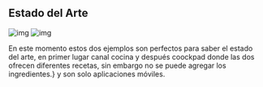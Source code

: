 ## Estado del Arte
 ![img](https://i.imgur.com/CBzhUXZ.jpg) 
 ![img](https://i.imgur.com/eNz95PL.jpg) 

En este momento estos dos ejemplos son perfectos para saber el estado del arte, en primer lugar canal cocina y después coockpad donde las dos ofrecen diferentes recetas,
sin embargo no se puede agregar los ingredientes.} y son solo aplicaciones móviles.
